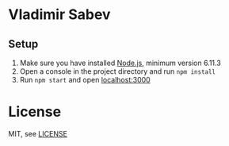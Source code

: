# Vladimir Sabev

## Setup

1. Make sure you have installed [Node.js](nodejs.org), minimum version 6.11.3
2. Open a console in the project directory and run `npm install`
3. Run `npm start` and open [localhost:3000](http://localhost:3000)

# License

MIT, see [LICENSE](LICENSE.md)
